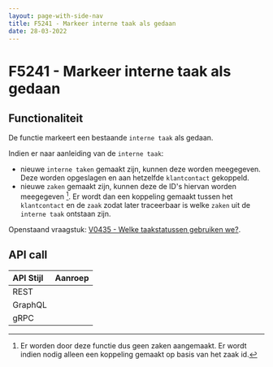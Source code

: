 ```yaml
---
layout: page-with-side-nav
title: F5241 - Markeer interne taak als gedaan
date: 28-03-2022
---
```


# F5241 - Markeer interne taak als gedaan

## Functionaliteit

De functie markeert een bestaande `interne taak` als gedaan.

Indien er naar aanleiding van de `interne taak`:
- nieuwe `interne taken` gemaakt zijn, kunnen deze worden meegegeven. Deze worden opgeslagen en aan hetzelfde `klantcontact` gekoppeld.
- nieuwe `zaken` gemaakt zijn, kunnen deze de ID's hiervan worden meegegeven [^1]. Er wordt dan een koppeling gemaakt tussen het `klantcontact` en de `zaak` zodat later traceerbaar is welke `zaken` uit de `interne taak` ontstaan zijn.

[^1]: Er worden door deze functie dus geen zaken aangemaakt. Er wordt indien nodig alleen een koppeling gemaakt op basis van het zaak id.

Openstaand vraagstuk: [V0435 - Welke taakstatussen gebruiken we?](./0435.md).

## API call

| API Stijl | Aanroep |
| :--- | :--- |
| REST | |
| GraphQL | |
| gRPC | |